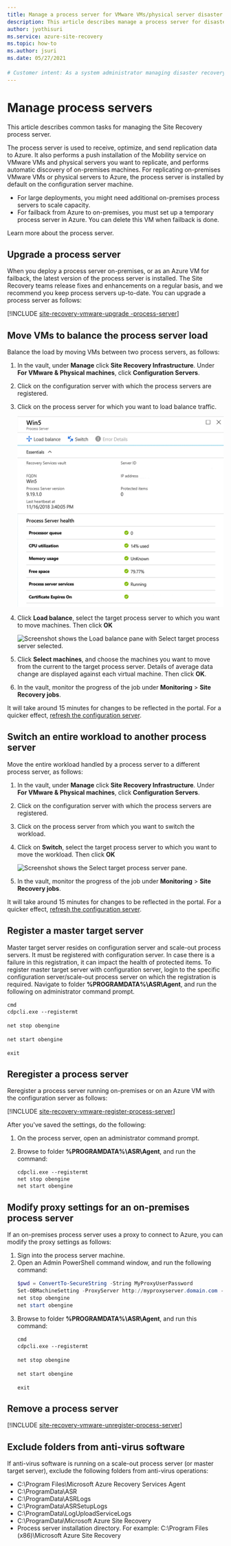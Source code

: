 ```yaml
---
title: Manage a process server for VMware VMs/physical server disaster recovery in Azure Site Recovery
description: This article describes manage a process server for disaster recovery of VMware VMs/physical servers using Azure Site Recovery.
author: jyothisuri
ms.service: azure-site-recovery
ms.topic: how-to
ms.author: jsuri
ms.date: 05/27/2021

# Customer intent: As a system administrator managing disaster recovery for VMware environments, I want to efficiently manage process servers to optimize replication and failback operations, so that I can ensure data continuity and system availability in my organization's disaster recovery strategy.
---
```


# Manage process servers

This article describes common tasks for managing the Site Recovery process server.

The process server is used to receive, optimize, and send replication data to Azure. It also performs a push installation of the Mobility service on VMware VMs and physical servers you want to replicate, and performs automatic discovery of on-premises machines. For replicating on-premises VMware VMs or physical servers to Azure, the process server is installed by default on the configuration server machine. 

- For large deployments, you might need additional on-premises process servers to scale capacity.
- For failback from Azure to on-premises, you must set up a temporary process server in Azure. You can delete this VM when failback is done. 

Learn more about the process server.


## Upgrade a process server

When you deploy a process server on-premises, or as an Azure VM for failback, the latest version of the process server is installed. The Site Recovery teams release fixes and enhancements on a regular basis, and we recommend you keep process servers up-to-date. You can upgrade a process server as follows:

[!INCLUDE [site-recovery-vmware-upgrade -process-server](../../includes/site-recovery-vmware-upgrade-process-server-internal.md)]


## Move VMs to balance the process server load

Balance the load by moving VMs between two process servers, as follows:

1. In the vault, under **Manage** click **Site Recovery Infrastructure**. Under **For VMware & Physical machines**, click **Configuration Servers**.
2. Click on the configuration server with which the process servers are registered.
3. Click on the process server for which you want to load balance traffic.

    ![Screenshot shows a Process Server for which you can load balance traffic.](media/vmware-azure-manage-process-server/LoadBalance.png)

4. Click **Load balance**, select the target process server to which you want to move machines. Then click **OK**

    ![Screenshot shows the Load balance pane with Select target process server selected.](media/vmware-azure-manage-process-server/LoadPS.PNG)

2. Click **Select machines**, and choose the machines you want to move from the current to the target process server. Details of average data change are displayed against each virtual machine. Then click **OK**. 
3. In the vault, monitor the progress of the job under  **Monitoring** > **Site Recovery jobs**.

It will take around 15 minutes for changes to be reflected in the portal. For a quicker effect, [refresh the configuration server](vmware-azure-manage-configuration-server.md#refresh-configuration-server).

## Switch an entire workload to another process server

Move the entire workload handled by a process server to a different process server, as follows:

1. In the vault, under **Manage** click **Site Recovery Infrastructure**. Under **For VMware & Physical machines**, click **Configuration Servers**.
2. Click on the configuration server with which the process servers are registered.
3. Click on the process server from which you want to switch the workload.
4. Click on **Switch**, select the target process server to which you want to move the workload. Then click **OK**

    ![Screenshot shows the Select target process server pane.](media/vmware-azure-manage-process-server/Switch.PNG)

5. In the vault, monitor the progress of the job under  **Monitoring** > **Site Recovery jobs**.

It will take around 15 minutes for changes to be reflected in the portal. For a quicker effect, [refresh the configuration server](vmware-azure-manage-configuration-server.md#refresh-configuration-server).

## Register a master target server

Master target server resides on configuration server and scale-out process servers. It must be registered with configuration server. In case there is a failure in this registration, it can impact the health of protected items. To register master target server with configuration server, login to the specific configuration server/scale-out process server on which the registration is required. Navigate to folder **%PROGRAMDATA%\ASR\Agent**, and run the following on administrator command prompt.

   ```
   cmd
   cdpcli.exe --registermt

   net stop obengine

   net start obengine

   exit
   ```

## Reregister a process server

Reregister a process server running on-premises or on an Azure VM with the configuration server as follows:

[!INCLUDE [site-recovery-vmware-register-process-server](../../includes/site-recovery-vmware-register-process-server.md)]

After you've saved the settings, do the following:

1. On the process server, open an administrator command prompt.
2. Browse to folder **%PROGRAMDATA%\ASR\Agent**, and run the command:

    ```
    cdpcli.exe --registermt
    net stop obengine
    net start obengine
    ```

## Modify proxy settings for an on-premises process server

If an on-premises process server uses a proxy to connect to Azure, you can modify the proxy settings as follows:

1. Sign into the process server machine. 
2. Open an Admin PowerShell command window, and run the following command:
   ```powershell
   $pwd = ConvertTo-SecureString -String MyProxyUserPassword
   Set-OBMachineSetting -ProxyServer http://myproxyserver.domain.com -ProxyPort PortNumber –ProxyUserName domain\username -ProxyPassword $pwd
   net stop obengine
   net start obengine
   ```
2. Browse to folder **%PROGRAMDATA%\ASR\Agent**, and run this command:
   ```
   cmd
   cdpcli.exe --registermt

   net stop obengine

   net start obengine

   exit
   ```

## Remove a process server

[!INCLUDE [site-recovery-vmware-unregister-process-server](../../includes/site-recovery-vmware-unregister-process-server.md)]

## Exclude folders from anti-virus software

If anti-virus software is running on a scale-out process server (or master target server), exclude the following folders from anti-virus operations:


- C:\Program Files\Microsoft Azure Recovery Services Agent
- C:\ProgramData\ASR
- C:\ProgramData\ASRLogs
- C:\ProgramData\ASRSetupLogs
- C:\ProgramData\LogUploadServiceLogs
- C:\ProgramData\Microsoft Azure Site Recovery
- Process server installation directory. For example: C:\Program Files (x86)\Microsoft Azure Site Recovery